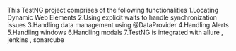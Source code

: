 This TestNG project comprises of the following functionalities
1.Locating Dynamic Web Elements
2.Using explicit waits to handle synchronization issues
3.Handling data management using @DataProvider
4.Handling Alerts
5.Handling windows
6.Handling modals
7.TestNG is integrated with allure , jenkins , sonarcube
